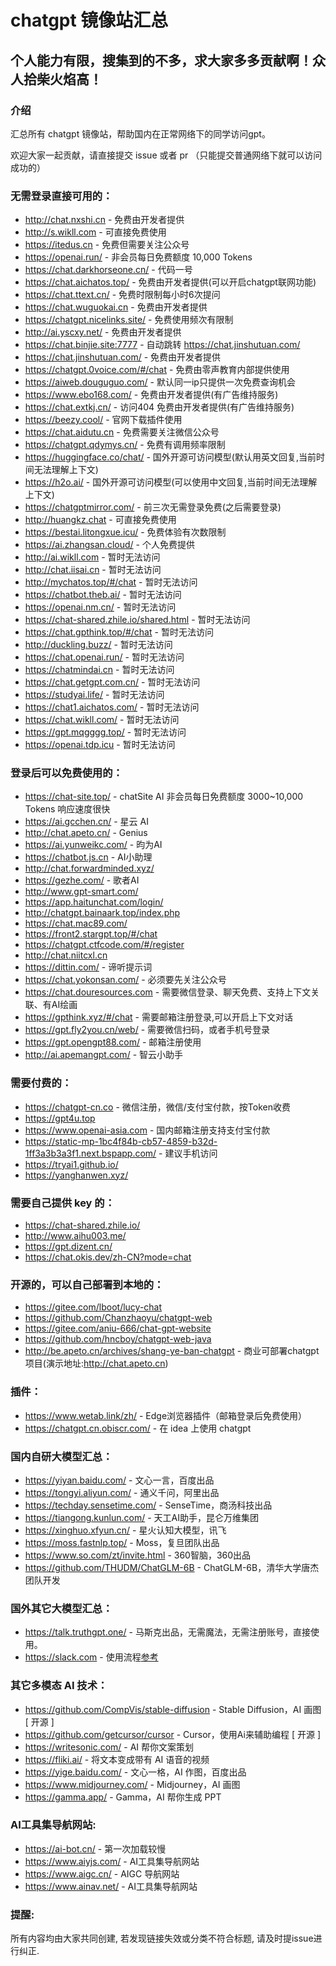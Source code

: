 # chatgpt 镜像站汇总

## 个人能力有限，搜集到的不多，求大家多多贡献啊！众人拾柴火焰高！

### 介绍
汇总所有 chatgpt 镜像站，帮助国内在正常网络下的同学访问gpt。

欢迎大家一起贡献，请直接提交 issue 或者 pr （只能提交普通网络下就可以访问成功的）



### 无需登录直接可用的：
- http://chat.nxshi.cn  - 免费由开发者提供
- http://s.wikll.com - 可直接免费使用
- https://itedus.cn - 免费但需要关注公众号
- https://openai.run/ - 非会员每日免费额度 10,000 Tokens
- https://chat.darkhorseone.cn/ - 代码一号
- https://chat.aichatos.top/ - 免费由开发者提供(可以开启chatgpt联网功能)
- https://chat.ttext.cn/ - 免费时限制每小时6次提问
- https://chat.wuguokai.cn - 免费由开发者提供
- https://chatgpt.nicelinks.site/ - 免费使用频次有限制
- http://ai.yscxy.net/ - 免费由开发者提供
- https://chat.binjie.site:7777 - 自动跳转 https://chat.jinshutuan.com/
- https://chat.jinshutuan.com/ - 免费由开发者提供
- https://chatgpt.0voice.com/#/chat - 免费由零声教育内部提供使用
- https://aiweb.douguguo.com/ - 默认同一ip只提供一次免费查询机会
- https://www.ebo168.com/ - 免费由开发者提供(有广告维持服务)
- https://chat.extkj.cn/ - 访问404  免费由开发者提供(有广告维持服务)
- https://beezy.cool/ - 官网下载插件使用
- https://chat.aidutu.cn - 免费需要关注微信公众号
- https://chatgpt.qdymys.cn/ - 免费有调用频率限制
- https://huggingface.co/chat/ - 国外开源可访问模型(默认用英文回复,当前时间无法理解上下文)
- https://h2o.ai/ - 国外开源可访问模型(可以使用中文回复,当前时间无法理解上下文)
- https://chatgptmirror.com/ - 前三次无需登录免费(之后需要登录)
- http://huangkz.chat - 可直接免费使用
- https://bestai.litongxue.icu/ - 免费体验有次数限制
- https://ai.zhangsan.cloud/ - 个人免费提供
- http://ai.wikll.com - 暂时无法访问
- http://chat.iisai.cn - 暂时无法访问
- http://mychatos.top/#/chat - 暂时无法访问
- https://chatbot.theb.ai/ - 暂时无法访问
- https://openai.nm.cn/ - 暂时无法访问
- https://chat-shared.zhile.io/shared.html - 暂时无法访问
- https://chat.gpthink.top/#/chat - 暂时无法访问
- http://duckling.buzz/ - 暂时无法访问
- https://chat.openai.run/ - 暂时无法访问
- https://chatmindai.cn - 暂时无法访问
- https://chat.getgpt.com.cn/ - 暂时无法访问
- https://studyai.life/  - 暂时无法访问
- https://chat1.aichatos.com/ - 暂时无法访问
- https://chat.wikll.com/ - 暂时无法访问
- https://gpt.mqgggg.top/ - 暂时无法访问
- https://openai.tdp.icu - 暂时无法访问



### 登录后可以免费使用的：
- https://chat-site.top/ - chatSite AI 非会员每日免费额度 3000~10,000 Tokens 响应速度很快
- https://ai.gcchen.cn/ - 星云 AI
- http://chat.apeto.cn/ - Genius
- https://ai.yunweikc.com/ - 昀为AI
- https://chatbot.js.cn - AI小助理
- http://chat.forwardminded.xyz/
- https://gezhe.com/ - 歌者AI
- http://www.gpt-smart.com/
- https://app.haitunchat.com/login/
- http://chatgpt.bainaark.top/index.php
- https://chat.mac89.com/
- https://front2.stargpt.top/#/chat
- https://chatgpt.ctfcode.com/#/register
- http://chat.niitcxl.cn
- https://dittin.com/ - 谛听提示词
- https://chat.yokonsan.com/ - 必须要先关注公众号
- https://chat.douresources.com - 需要微信登录、聊天免费、支持上下文关联、有AI绘画
- https://gpthink.xyz/#/chat - 需要邮箱注册登录,可以开启上下文对话
- https://gpt.fly2you.cn/web/ - 需要微信扫码，或者手机号登录
- https://gpt.opengpt88.com/ - 邮箱注册使用
- http://ai.apemangpt.com/ - 智云小助手


### 需要付费的：
- https://chatgpt-cn.co - 微信注册，微信/支付宝付款，按Token收费
- https://gpt4u.top
- https://www.openai-asia.com - 国内邮箱注册支持支付宝付款
- https://static-mp-1bc4f84b-cb57-4859-b32d-1ff3a3b3a3f1.next.bspapp.com/ - 建议手机访问
- https://tryai1.github.io/
- https://yanghanwen.xyz/


### 需要自己提供 key 的：
- https://chat-shared.zhile.io/
- http://www.aihu003.me/
- https://gpt.dizent.cn/
- https://chat.okis.dev/zh-CN?mode=chat


### 开源的，可以自己部署到本地的：
- https://gitee.com/lboot/lucy-chat
- https://github.com/Chanzhaoyu/chatgpt-web
- https://gitee.com/aniu-666/chat-gpt-website
- https://github.com/hncboy/chatgpt-web-java
- http://be.apeto.cn/archives/shang-ye-ban-chatgpt - 商业可部署chatgpt项目(演示地址:http://chat.apeto.cn)


### 插件：
- https://www.wetab.link/zh/ - Edge浏览器插件（邮箱登录后免费使用）
- https://chatgpt.cn.obiscr.com/ - 在 idea 上使用 chatgpt


### 国内自研大模型汇总：
- https://yiyan.baidu.com/ - 文心一言，百度出品
- https://tongyi.aliyun.com/ - 通义千问，阿里出品
- https://techday.sensetime.com/ - SenseTime，商汤科技出品
- https://tiangong.kunlun.com/ - 天工AI助手，昆仑万维集团
- https://xinghuo.xfyun.cn/ - 星火认知大模型，讯飞
- https://moss.fastnlp.top/ - Moss，复旦团队出品
- https://www.so.com/zt/invite.html - 360智脑，360出品
- https://github.com/THUDM/ChatGLM-6B - ChatGLM-6B，清华大学唐杰团队开发


### 国外其它大模型汇总：
- https://talk.truthgpt.one/ - 马斯克出品，无需魔法，无需注册账号，直接使用。
- https://slack.com - 使用流程[参考](https://mp.weixin.qq.com/s/XECDWPv3CRrHfWmoxGLTvg)


### 其它多模态 AI 技术：
- https://github.com/CompVis/stable-diffusion - Stable Diffusion，AI 画图 [ 开源 ]
- https://github.com/getcursor/cursor - Cursor，使用Ai来辅助编程 [ 开源 ]
- https://writesonic.com/ - AI 帮你文案策划
- https://fliki.ai/ - 将文本变成带有 AI 语音的视频
- https://yige.baidu.com/ - 文心一格，AI 作图，百度出品
- https://www.midjourney.com/ - Midjourney，AI 画图 
- https://gamma.app/ - Gamma，AI 帮你生成 PPT 



### AI工具集导航网站:
- https://ai-bot.cn/ - 第一次加载较慢
- https://www.aiyjs.com/ - AI工具集导航网站
- https://www.aigc.cn/ - AIGC 导航网站
- https://www.ainav.net/ - AI工具集导航网站


### 提醒:
所有内容均由大家共同创建, 若发现链接失效或分类不符合标题, 请及时提issue进行纠正.